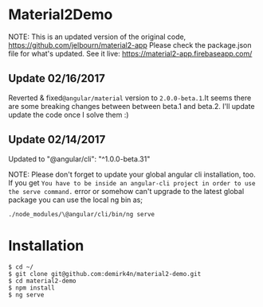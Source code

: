 Material2Demo
=============
NOTE: This is an updated version of the original code, https://github.com/jelbourn/material2-app
Please check the package.json file for what's updated.
See it live: https://material2-app.firebaseapp.com/

## Update 02/16/2017
Reverted & fixed`@angular/material` version to `2.0.0-beta.1`.It seems there are some breaking changes between between beta.1 and beta.2. I'll update update the code once I solve them :)

## Update 02/14/2017
Updated to "@angular/cli": "^1.0.0-beta.31"

NOTE: Please don't forget to update your global angular cli installation, too. If you get `You have to be inside an angular-cli project in order to use the serve command.` error or somehow can't upgrade to the latest global package you can use the local ng bin as;

    ./node_modules/\@angular/cli/bin/ng serve

# Installation

	$ cd ~/
	$ git clone git@github.com:demirk4n/material2-demo.git	
    $ cd material2-demo
    $ npm install
    $ ng serve
